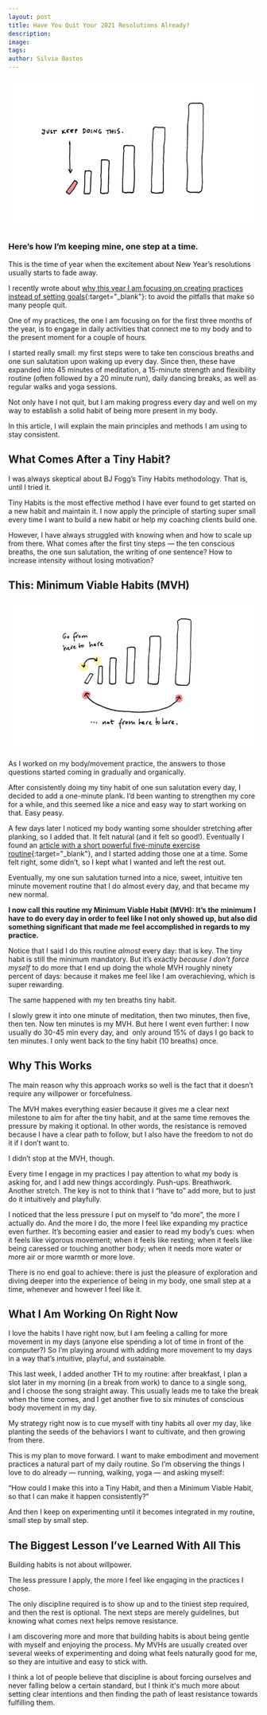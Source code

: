 ```yaml
---
layout: post
title: Have You Quit Your 2021 Resolutions Already?
description:
image: 
tags:
author: Silvia Bastos
---
```

![Quit Resolutions cover](/assets/quit-resolutions-1.png)
### Here’s how I’m keeping mine, one step at a time.

This is the time of year when the excitement about New Year’s resolutions usually starts to fade away. 

I recently wrote about [why this year I am focusing on creating practices instead of setting goals](https://medium.com/better-humans/this-year-im-not-setting-goals-i-m-creating-practices-3af65ea0e745){:target="_blank"}: to avoid the pitfalls that make so many people quit. 

One of my practices, the one I am focusing on for the first three months of the year, is to engage in daily activities that connect me to my body and to the present moment for a couple of hours.

I started really small: my first steps were to take ten conscious breaths and one sun salutation upon waking up every day. Since then, these have expanded into 45 minutes of meditation, a 15-minute strength and flexibility routine (often followed by a 20 minute run), daily dancing breaks, as well as regular walks and yoga sessions.

Not only have I not quit, but I am making progress every day and well on my way to establish a solid habit of being more present in my body.

In this article, I will explain the main principles and methods I am using to stay consistent.

## What Comes After a Tiny Habit?

I was always skeptical about BJ Fogg’s Tiny Habits methodology. That is, until I tried it. 

Tiny Habits is the most effective method I have ever found to get started on a new habit and maintain it. I now apply the principle of starting super small every time I want to build a new habit or help my coaching clients build one.

However, I have always struggled with knowing when and how to scale up from there. What comes after the first tiny steps — the ten conscious breaths, the one sun salutation, the writing of one sentence? How to increase intensity without losing motivation? 

## This: Minimum Viable Habits (MVH)

![Minimum Viable Habit image](/assets/quit-resolutions-2.png)

As I worked on my body/movement practice, the answers to those questions started coming in gradually and organically.

After consistently doing my tiny habit of one sun salutation every day, I decided to add a one-minute plank. I’d been wanting to strengthen my core for a while, and this seemed like a nice and easy way to start working on that. Easy peasy.

A few days later I noticed my body wanting some shoulder stretching after planking, so I added that. It felt natural (and it felt so good!). Eventually I found an [article with a short powerful five-minute exercise routine](https://medium.com/in-fitness-and-in-health/a-5-minute-exercise-routine-to-start-your-day-3dc49d9dca5c){:target="_blank"}, and I started adding those one at a time. Some felt right, some didn’t, so I kept what I wanted and left the rest out.

Eventually, my one sun salutation turned into a nice, sweet, intuitive ten minute movement routine that I do almost every day, and that became my new normal. 

**I now call this routine my Minimum Viable Habit (MVH): It’s the minimum I have to do every day in order to feel like I not only showed up, but also did something significant that made me feel accomplished in regards to my practice.**

Notice that I said I do this routine _almost_ every day: that is key. The tiny habit is still the minimum mandatory. But it’s exactly _because I don’t force myself_ to do more that I end up doing the whole MVH roughly ninety percent of days: because it makes me feel like I am overachieving, which is super rewarding.

The same happened with my ten breaths tiny habit. 

I slowly grew it into one minute of meditation, then two minutes, then five, then ten. Now ten minutes is my MVH. But here I went even further: I now usually do 30-45 min every day, and  only around 15% of days I go back to ten minutes. I only went back to the tiny habit (10 breaths) once.

## Why This Works

The main reason why this approach works so well is the fact that it doesn’t require any willpower or forcefulness. 

The MVH makes everything easier because it gives me a clear next milestone to aim for after the tiny habit, and at the same time removes the pressure by making it optional. In other words, the resistance is removed because I have a clear path to follow, but I also have the freedom to not do it if I don’t want to.

I didn’t stop at the MVH, though.

Every time I engage in my practices I pay attention to what my body is asking for, and I add new things accordingly. Push-ups. Breathwork. Another stretch. The key is not to think that I “have to” add more, but to just do it intuitively and playfully.

I noticed that the less pressure I put on myself to “do more”, the more I actually do. And the more I do, the more I feel like expanding my practice even further. It’s becoming easier and easier to read my body’s cues: when it feels like vigorous movement; when it feels like resting; when it feels like being caressed or touching another body; when it needs more water or more air or more warmth or more love. 

There is no end goal to achieve: there is just the pleasure of exploration and diving deeper into the experience of being in my body, one small step at a time, whenever and however I feel like it.

## What I Am Working On Right Now

I love the habits I have right now, but I am feeling a calling for more movement in my days (anyone else spending a lot of time in front of the computer?) So I’m playing around with adding more movement to my days in a way that’s intuitive, playful, and sustainable.

This last week, I added another TH to my routine: after breakfast, I plan a slot later in my morning (in a break from work) to dance to a single song, and I choose the song straight away. This usually leads me to take the break when the time comes, and I get another five to six minutes of conscious body movement in my day.

My strategy right now is to cue myself with tiny habits all over my day, like planting the seeds of the behaviors I want to cultivate, and then growing from there.

This is my plan to move forward. I want to make embodiment and movement practices a natural part of my daily routine. So I’m observing the things I love to do already — running, walking, yoga — and asking myself: 

“How could I make this into a Tiny Habit, and then a Minimum Viable Habit, so that I can make it happen consistently?” 

And then I keep on experimenting until it becomes integrated in my routine, small step by small step.

## The Biggest Lesson I’ve Learned With All This

Building habits is not about willpower. 

The less pressure I apply, the more I feel like engaging in the practices I chose. 

The only discipline required is to show up and to the tiniest step required, and then the rest is optional. The next steps are merely guidelines, but knowing what comes next helps remove resistance.

I am discovering more and more that building habits is about being gentle with myself and enjoying the process. My MVHs are usually created over several weeks of experimenting and doing what feels naturally good for me, so they are intuitive and easy to stick with.

I think a lot of people believe that discipline is about forcing ourselves and never falling below a certain standard, but I think it's much more about setting clear intentions and then finding the path of least resistance towards fulfilling them.

<!-- ### Find the Perfect Keystone Habit for You

The right keystone habit unlocks everything you want to achieve. Find out what’s yours!

**You will learn:**

-   What is a keystone habit and how it can change your whole life (page 1)
-   3-step exercise to find your perfect keystone habit (page 2)
-   5 different categories of keystone habits for different people (page 3)
-   10 of the most impactful keystone habits you can choose (page 3)

![](https://journalsmarter.com/wp-content/uploads/2020/11/keystone-habit-cover.png)

Find The ONE HABIT That Will Impact All Areas Of Your Life

ADD LINK

-->